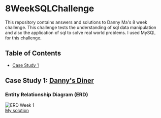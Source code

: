 # 8WeekSQLChallenge
This repository contains answers and solutions to Danny Ma's 8 week challenge. This challenge tests the understanding of sql data manipulation and also the application of sql to solve real world problems.
I used MySQL for this challenge.

## Table of Contents 

- [Case Study 1](#case-study-1-danny's-diner)

## Case Study 1: [Danny's Diner](https://8weeksqlchallenge.com/case-study-1/)
### Entity Relationship Diagram (ERD)
![ERD Week 1](https://user-images.githubusercontent.com/118802056/235641793-09208928-7b15-4869-8db1-472733e5a4f0.png)
<br>
[My solution]()
